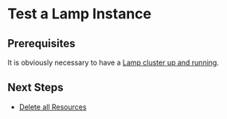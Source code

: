 # Test a Lamp Instance

## Prerequisites

It is obviously necessary to have a [Lamp cluster up and running](./Deploy.md).

## Next Steps

  * [Delete all Resources](./Delete.md)
